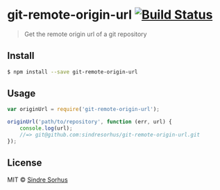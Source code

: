 # git-remote-origin-url [![Build Status](https://travis-ci.org/sindresorhus/git-remote-origin-url.svg?branch=master)](https://travis-ci.org/sindresorhus/git-remote-origin-url)

> Get the remote origin url of a git repository


## Install

```sh
$ npm install --save git-remote-origin-url
```


## Usage

```js
var originUrl = require('git-remote-origin-url');

originUrl('path/to/repository', function (err, url) {
	console.log(url);
	//=> git@github.com:sindresorhus/git-remote-origin-url.git
});
```


## License

MIT © [Sindre Sorhus](http://sindresorhus.com)
